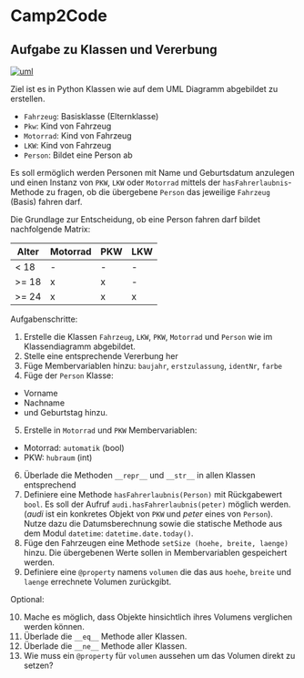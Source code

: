 # Camp2Code
## Aufgabe zu Klassen und Vererbung

[![uml](https://github.com/bellmann-engineering/python-basic-to-advanced/raw/main/fahrzeug_uml.png)](https://github.com/bellmann-engineering/python-basic-to-advanced/raw/main/fahrzeug_uml.png)

Ziel ist es in Python Klassen wie auf dem UML Diagramm abgebildet zu erstellen.
- ``Fahrzeug``: Basisklasse (Elternklasse) 
- ``Pkw``: Kind von Fahrzeug
- ``Motorrad``: Kind von Fahrzeug
- ``LKW``: Kind von Fahrzeug
- ``Person``: Bildet eine Person ab

Es soll ermöglich werden Personen mit Name und Geburtsdatum anzulegen und einen Instanz von ``PKW``, ``LKW`` oder ``Motorrad`` mittels der ``hasFahrerlaubnis``-Methode zu fragen, ob die übergebene ``Person`` das jeweilige ``Fahrzeug`` (Basis) fahren darf.

Die Grundlage zur Entscheidung, ob eine Person fahren darf bildet nachfolgende Matrix:



| Alter  | Motorrad | PKW | LKW |
| ------------- | ------------- | ------------ | ------------- |
| < 18  | - | - | - |
| >= 18 | x | x | - |
| >= 24  | x | x | x |


Aufgabenschritte: 
1. Erstelle die Klassen ``Fahrzeug``, ``LKW``, ``PKW``, ``Motorrad`` und ``Person``
wie im Klassendiagramm abgebildet.
2. Stelle eine entsprechende Vererbung her
3. Füge Membervariablen hinzu:
``baujahr``, ``erstzulassung``, ``identNr``, ``farbe``
4. Füge der ``Person`` Klasse: 
- Vorname
- Nachname 
- und Geburtstag hinzu.
5. Erstelle in ``Motorrad`` und ``PKW`` Membervariablen:
- Motorrad: ``automatik`` (bool)
- PKW: ``hubraum`` (int)
6. Überlade die Methoden ``__repr__`` und ``__str__`` in allen Klassen entsprechend
7. Definiere eine Methode ``hasFahrerlaubnis(Person)`` mit Rückgabewert ``bool``.
Es soll der Aufruf ``audi.hasFahrerlaubnis(peter)`` möglich werden. (*audi* ist ein konkretes Objekt von ``PKW`` und *peter* eines von ``Person``).
Nutze dazu die Datumsberechnung sowie die statische Methode aus dem Modul ``datetime``: ``datetime.date.today()``.
8. Füge den Fahrzeugen eine Methode ``setSize (hoehe, breite, laenge)`` hinzu.
Die übergebenen Werte sollen in Membervariablen gespeichert werden.
9. Definiere eine ``@property`` namens ``volumen``
die das aus ``hoehe``, ``breite`` und ``laenge`` errechnete Volumen zurückgibt.

Optional:

10. Mache es möglich, dass Objekte hinsichtlich ihres Volumens verglichen werden können.
11. Überlade die ``__eq__`` Methode aller Klassen.
12. Überlade die ``__ne__`` Methode aller Klassen.
13. Wie muss ein ``@property`` für ``volumen`` aussehen um das Volumen direkt zu setzen?
